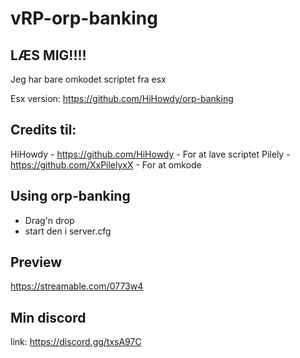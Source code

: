 # vRP-orp-banking
## LÆS MIG!!!!
Jeg har bare omkodet scriptet fra esx

Esx version: https://github.com/HiHowdy/orp-banking

## Credits til:
HiHowdy - https://github.com/HiHowdy - For at lave scriptet
Pilely - https://github.com/XxPilelyxX - For at omkode

## Using orp-banking
- Drag'n drop
- start den i server.cfg

## Preview
https://streamable.com/0773w4

## Min discord
link: https://discord.gg/txsA97C
